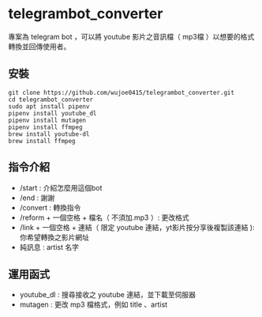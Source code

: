# telegrambot_converter
專案為 telegram bot ，可以將 youtube 影片之音訊檔（ mp3檔 ）以想要的格式轉換並回傳使用者。

## 安裝
```shell
git clone https://github.com/wujoe0415/telegrambot_converter.git
cd telegrambot_converter
sudo apt install pipenv
pipenv install youtube_dl
pipenv install mutagen
pipenv install ffmpeg
brew install youtube-dl
brew install ffmpeg
```
## 指令介紹
+ /start : 介紹怎麼用這個bot
+ /end : 謝謝
+ /convert : 轉換指令
+ /reform + 一個空格 + 檔名（ 不須加.mp3 ）: 更改格式
+ /link + 一個空格 + 連結（ 限定 youtube 連結，yt影片按分享後複製該連結 ): 你希望轉換之影片網址
+ 純訊息 : artist 名字

## 運用函式
+ youtube_dl : 搜尋接收之 youtube 連結，並下載至伺服器 
+ mutagen : 更改 mp3 檔格式，例如 title 、artist 
